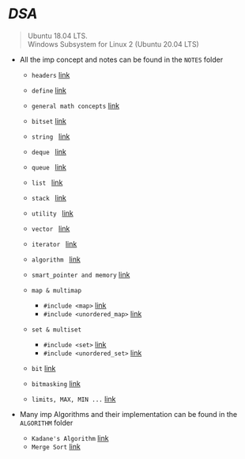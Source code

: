 # _________________________DSA_________________________

> Ubuntu 18.04 LTS.  
> Windows Subsystem for Linux 2 (Ubuntu 20.04 LTS)

* All the imp concept and notes can be found in the `NOTES` folder

    * `headers` [link](NOTES/headers.md)
    * `define` [link](NOTES/define.md)
    * `general math concepts` [link](NOTES/mathematics.md) 
    * `bitset` [link](NOTES/bitset.md)
    * `string ` [link](NOTES/string.md)
    * `deque ` [link](NOTES/deque.md)
    * `queue ` [link](NOTES/queue.md)
    * `list ` [link](NOTES/list.md) 
    * `stack ` [link](NOTES/stack.md) 
    * `utility ` [link](NOTES/utility.md) 
    * `vector ` [link](NOTES/vector.md) 
    * `iterator ` [link](NOTES/iterator.md) 
    * `algorithm ` [link](NOTES/algorithm.md) 
    * `smart_pointer and memory` [link](NOTES/smart_pointer.md) 

    * `map & multimap`
        * `#include <map>` [link](NOTES/map.md)
        * `#include <unordered_map>` [link](NOTES/map.md) 
    
    * `set & multiset`
        * `#include <set>` [link](NOTES/set.md) 
        * `#include <unordered_set>` [link](NOTES/set.md) 

    * `bit` [link](NOTES/bit.md)
    * `bitmasking` [link](NOTES/bitmasking.md)
    * `limits, MAX, MIN ...` [link](NOTES/limit.md) 

* Many imp Algorithms and their implementation can be found in the `ALGORITHM` folder
    
    * `Kadane's Algorithm` [link]() 
    * `Merge Sort` [link]()
